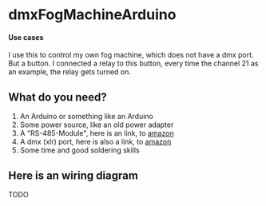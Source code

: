 # dmxFogMachineArduino
#### __Use cases__
I use this to control my own fog machine, which does not have a dmx port. But a button. I connected a relay to this button, every time the channel 21 as an example, the relay gets turned on.

## What do you need?
1. An Arduino or something like an Arduino
2. Some power source, like an old power adapter
3. A "RS-485-Module", here is an link, to [amazon](https://amzn.eu/d/3U1l6WY)
4. A dmx (xlr) port, here is also a link, to [amazon](https://amzn.eu/d/h2HQj6V)
5. Some time and good soldering skills

## Here is an wiring diagram
TODO